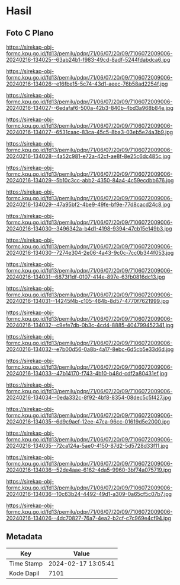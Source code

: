 # Hasil

## Foto C Plano

https://sirekap-obj-formc.kpu.go.id/fd13/pemilu/pdpr/71/06/07/20/09/7106072009006-20240216-134025--63ab24b1-f983-49cd-8adf-5244fdabdca6.jpg

https://sirekap-obj-formc.kpu.go.id/fd13/pemilu/pdpr/71/06/07/20/09/7106072009006-20240216-134026--e16fbe15-5c74-43d1-aeec-76b58ad2254f.jpg

https://sirekap-obj-formc.kpu.go.id/fd13/pemilu/pdpr/71/06/07/20/09/7106072009006-20240216-134027--6edafaf6-500a-42b3-840b-4bd3a968b84e.jpg

https://sirekap-obj-formc.kpu.go.id/fd13/pemilu/pdpr/71/06/07/20/09/7106072009006-20240216-134027--6531caac-83ca-45c5-8ba3-03eb5e24a3b9.jpg

https://sirekap-obj-formc.kpu.go.id/fd13/pemilu/pdpr/71/06/07/20/09/7106072009006-20240216-134028--4a52c981-e72a-42cf-ae8f-8e25c6dc485c.jpg

https://sirekap-obj-formc.kpu.go.id/fd13/pemilu/pdpr/71/06/07/20/09/7106072009006-20240216-134029--5b10c3cc-abb2-4350-84a4-4c59ecdbb676.jpg

https://sirekap-obj-formc.kpu.go.id/fd13/pemilu/pdpr/71/06/07/20/09/7106072009006-20240216-134029--47a95bf2-4be9-49fe-bf9e-77d8cacd24c8.jpg

https://sirekap-obj-formc.kpu.go.id/fd13/pemilu/pdpr/71/06/07/20/09/7106072009006-20240216-134030--3496342a-b4d1-4198-9394-47cb15e149b3.jpg

https://sirekap-obj-formc.kpu.go.id/fd13/pemilu/pdpr/71/06/07/20/09/7106072009006-20240216-134030--7274e304-2e06-4a43-9c0c-7cc0b344f053.jpg

https://sirekap-obj-formc.kpu.go.id/fd13/pemilu/pdpr/71/06/07/20/09/7106072009006-20240216-134031--6873f1df-0107-414e-897e-63fb0816dc13.jpg

https://sirekap-obj-formc.kpu.go.id/fd13/pemilu/pdpr/71/06/07/20/09/7106072009006-20240216-134031--14245f4b-c105-464b-8d57-4770f7621999.jpg

https://sirekap-obj-formc.kpu.go.id/fd13/pemilu/pdpr/71/06/07/20/09/7106072009006-20240216-134032--c9efe7db-0b3c-4cd4-8885-404799452341.jpg

https://sirekap-obj-formc.kpu.go.id/fd13/pemilu/pdpr/71/06/07/20/09/7106072009006-20240216-134032--e7b00d56-0a8b-4a17-8ebc-6d5cb5e33d6d.jpg

https://sirekap-obj-formc.kpu.go.id/fd13/pemilu/pdpr/71/06/07/20/09/7106072009006-20240216-134033--47b14170-f743-4b10-b48d-cdf2a80431ef.jpg

https://sirekap-obj-formc.kpu.go.id/fd13/pemilu/pdpr/71/06/07/20/09/7106072009006-20240216-134034--0eda332c-8f92-4bf8-8354-08dec5c5f427.jpg

https://sirekap-obj-formc.kpu.go.id/fd13/pemilu/pdpr/71/06/07/20/09/7106072009006-20240216-134035--6d9c9aef-12ee-47ca-96cc-01619d5e2000.jpg

https://sirekap-obj-formc.kpu.go.id/fd13/pemilu/pdpr/71/06/07/20/09/7106072009006-20240216-134035--72ca124a-5ae0-4150-87d2-5d5728d33f11.jpg

https://sirekap-obj-formc.kpu.go.id/fd13/pemilu/pdpr/71/06/07/20/09/7106072009006-20240216-134036--52de4aae-6162-4da5-9960-3bf74a075719.jpg

https://sirekap-obj-formc.kpu.go.id/fd13/pemilu/pdpr/71/06/07/20/09/7106072009006-20240216-134036--10c63b24-4492-49d1-a309-0a65cf5c07b7.jpg

https://sirekap-obj-formc.kpu.go.id/fd13/pemilu/pdpr/71/06/07/20/09/7106072009006-20240216-134026--4dc70827-76a7-4ea2-b2cf-c7c969e4cf94.jpg


## Metadata

| Key        | Value               |
| ---------- | ------------------- |
| Time Stamp | 2024-02-17 13:05:41 |
| Kode Dapil | 7101                |




